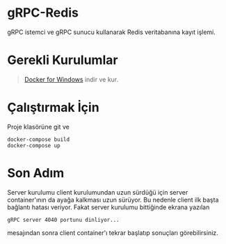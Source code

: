 # gRPC-Redis
gRPC istemci ve gRPC sunucu kullanarak Redis veritabanına kayıt işlemi.

# Gerekli Kurulumlar
> [Docker for Windows](https://docs.docker.com/docker-for-windows/install/) indir ve kur.

# Çalıştırmak İçin
Proje klasörüne git ve
```
docker-compose build
docker-compose up
```
# Son Adım
Server kurulumu client kurulumundan uzun sürdüğü için server container'ının da ayağa kalkması uzun sürüyor. Bu nedenle client ilk başta bağlantı hatası veriyor. Fakat server kurulumu bittiğinde ekrana yazılan
```
gRPC server 4040 portunu dinliyor...
```
mesajından sonra client container'ı tekrar başlatıp sonuçları görebilirsiniz.

